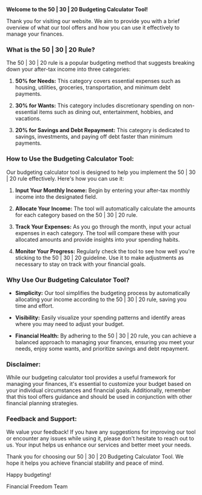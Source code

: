 **Welcome to the 50 | 30 | 20 Budgeting Calculator Tool!**

Thank you for visiting our website. We aim to provide you with a brief overview of what our tool offers and how you can use it effectively to manage your finances.

### What is the 50 | 30 | 20 Rule?

The 50 | 30 | 20 rule is a popular budgeting method that suggests breaking down your after-tax income into three categories:

1. **50% for Needs:** This category covers essential expenses such as housing, utilities, groceries, transportation, and minimum debt payments.

2. **30% for Wants:** This category includes discretionary spending on non-essential items such as dining out, entertainment, hobbies, and vacations.

3. **20% for Savings and Debt Repayment:** This category is dedicated to savings, investments, and paying off debt faster than minimum payments.

### How to Use the Budgeting Calculator Tool:

Our budgeting calculator tool is designed to help you implement the 50 | 30 | 20 rule effectively. Here's how you can use it:

1. **Input Your Monthly Income:** Begin by entering your after-tax monthly income into the designated field.

2. **Allocate Your Income:** The tool will automatically calculate the amounts for each category based on the 50 | 30 | 20 rule.

3. **Track Your Expenses:** As you go through the month, input your actual expenses in each category. The tool will compare these with your allocated amounts and provide insights into your spending habits.

4. **Monitor Your Progress:** Regularly check the tool to see how well you're sticking to the 50 | 30 | 20 guideline. Use it to make adjustments as necessary to stay on track with your financial goals.

### Why Use Our Budgeting Calculator Tool?

- **Simplicity:** Our tool simplifies the budgeting process by automatically allocating your income according to the 50 | 30 | 20 rule, saving you time and effort.

- **Visibility:** Easily visualize your spending patterns and identify areas where you may need to adjust your budget.

- **Financial Health:** By adhering to the 50 | 30 | 20 rule, you can achieve a balanced approach to managing your finances, ensuring you meet your needs, enjoy some wants, and prioritize savings and debt repayment.

### Disclaimer:

While our budgeting calculator tool provides a useful framework for managing your finances, it's essential to customize your budget based on your individual circumstances and financial goals. Additionally, remember that this tool offers guidance and should be used in conjunction with other financial planning strategies.

### Feedback and Support:

We value your feedback! If you have any suggestions for improving our tool or encounter any issues while using it, please don't hesitate to reach out to us. Your input helps us enhance our services and better meet your needs.

Thank you for choosing our 50 | 30 | 20 Budgeting Calculator Tool. We hope it helps you achieve financial stability and peace of mind.

Happy budgeting!

Financial Freedom Team